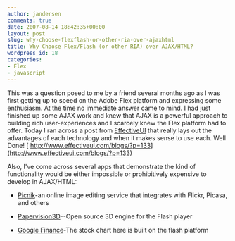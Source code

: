 ```yaml
---
author: jandersen
comments: true
date: 2007-08-14 18:42:35+00:00
layout: post
slug: why-choose-flexflash-or-other-ria-over-ajaxhtml
title: Why Choose Flex/Flash (or other RIA) over AJAX/HTML?
wordpress_id: 18
categories:
- Flex
- javascript
---
```


This was a question posed to me by a friend several months ago as I was first getting up to speed on the Adobe Flex platform and expressing some enthusiasm.  At the time no immediate answer came to mind.  I had just finished up some AJAX work and knew that AJAX is a powerful approach to building rich user-experiences and I scarcely knew the Flex platform had to offer.  Today I ran across a post from [EffectiveUI](http://www.effectiveui.com/blogs/?p=133) that really lays out the advantages of each technology and when it makes sense to use each.  Well Done!
[
http://www.effectiveui.com/blogs/?p=133](http://www.effectiveui.com/blogs/?p=133)

Also, I've come across several apps that demonstrate the kind of functionality would be either impossible or prohibitively expensive to develop in AJAX/HTML:




  * [Picnik](http://www.picnik.com/app)-an online image editing service that integrates with Flickr, Picasa, and others


  * [Papervision3D](http://papervision3d.org/)--Open source 3D engine for the Flash player

	
  * [Google Finance](http://finance.google.com/finance?client=ig&q=XOM)-The stock chart here is built on the flash platform
